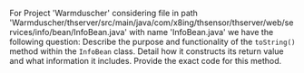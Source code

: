 For Project 'Warmduscher' considering file in path 'Warmduscher/thserver/src/main/java/com/x8ing/thsensor/thserver/web/services/info/bean/InfoBean.java' with name 'InfoBean.java' we have the following question: 
Describe the purpose and functionality of the `toString()` method within the `InfoBean` class. Detail how it constructs its return value and what information it includes. Provide the exact code for this method.